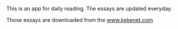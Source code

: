 This is an app for daily reading. The essays are updated everyday.

Those essays are downloaded from the www.kekenet.com

